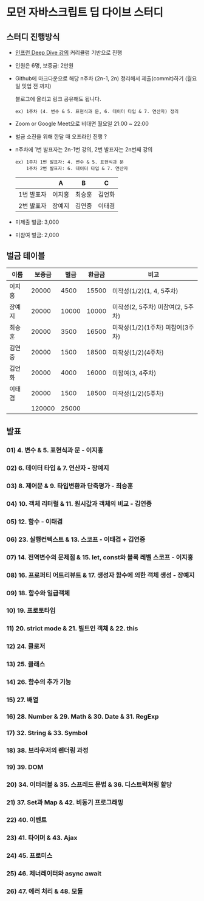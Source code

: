 # 모던 자바스크립트 딥 다이브 스터디

## 스터디 진행방식

- [인프런 Deep Dive 강의](https://www.inflearn.com/course/%EB%AA%A8%EB%8D%98-%EC%9E%90%EB%B0%94%EC%8A%A4%ED%81%AC%EB%A6%BD%ED%8A%B8-%EB%94%A5%EB%8B%A4%EC%9D%B4%EB%B8%8C) 커리큘럼 기반으로 진행
- 인원은 6명, 보증금: 2만원
- Github에 마크다운으로 해당 n주차 (2n-1, 2n) 정리해서 제출(commit)하기 (월요일 밋업 전 까지)

  블로그에 올리고 링크 공유해도 됩니다.

      ex) 1주차 (4. 변수 & 5. 표현식과 문, 6. 데이터 타입 & 7. 연산자) 정리

- Zoom or Google Meet으로 비대면 월요일 21:00 ~ 22:00
- 벌금 소진을 위해 한달 때 오프라인 진행 ?
- n주차에 1번 발표자는 2n-1번 강의, 2번 발표자는 2n번째 강의

      ex) 1주차 1번 발표자: 4. 변수 & 5. 표현식과 문
          1주차 2번 발표자: 6. 데이터 타입 & 7. 연산자

  |            | A      | B      | C      |
  | ---------- | ------ | ------ | ------ |
  | 1번 발표자 | 이지홍 | 최승훈 | 김언화 |
  | 2번 발표자 | 장예지 | 김연중 | 이태겸 |

- 미제출 벌금: 3,000
- 미참여 벌금: 2,000

## 벌금 테이블

| 이름   | 보증금 | 벌금  | 환급금 | 비고                              |
| ------ | ------ | ----- | ------ | --------------------------------- |
| 이지홍 | 20000  | 4500  | 15500  | 미작성(1/2)(1, 4, 5주차)          |
| 장예지 | 20000  | 10000 | 10000  | 미작성(2, 5주차) 미참여(2, 5주차) |
| 최승훈 | 20000  | 3500  | 16500  | 미작성(1/2)(1주차) 미참여(3주차)  |
| 김연중 | 20000  | 1500  | 18500  | 미작성(1/2)(4주차)                |
| 김언화 | 20000  | 4000  | 16000  | 미참여(3, 4주차)                  |
| 이태겸 | 20000  | 1500  | 18500  | 미작성(1/2)(5주차)                |
|        | 120000 | 25000 |        |                                   |

## 발표

### **01) 4. 변수 & 5. 표현식과 문** - 이지홍

### **02) 6. 데이터 타입 & 7. 연산자** - 장예지

### **03) 8. 제어문 & 9. 타입변환과 단축평가** - 최승훈

### **04) 10. 객체 리터럴 & 11. 원시값과 객체의 비교** - 김연중

### **05) 12. 함수** - 이태겸

### **06) 23. 실행컨텍스트 & 13. 스코프** - 이태겸 + 김연중

### **07) 14. 전역변수의 문제점 & 15. let, const와 블록 레벨 스코프** - 이지홍

### **08) 16. 프로퍼티 어트리뷰트 & 17. 생성자 함수에 의한 객체 생성** - 장예지

### **09) 18. 함수와 일급객체**

### **10) 19. 프로토타입**

### **11) 20. strict mode & 21. 빌트인 객체 & 22. this**

### **12) 24. 클로저**

### **13) 25. 클래스**

### **14) 26. 함수의 추가 기능**

### **15) 27. 배열**

### **16) 28. Number & 29. Math & 30. Date & 31. RegExp**

### **17) 32. String & 33. Symbol**

### **18) 38. 브라우저의 렌더링 과정**

### **19) 39. DOM**

### **20) 34. 이터러블 & 35. 스프레드 문법 & 36. 디스트럭쳐링 할당**

### **21) 37. Set과 Map & 42. 비동기 프로그래밍**

### **22) 40. 이벤트**

### **23) 41. 타이머 & 43. Ajax**

### **24) 45. 프로미스**

### **25) 46. 제너레이터와 async await**

### **26) 47. 에러 처리 & 48. 모듈**
